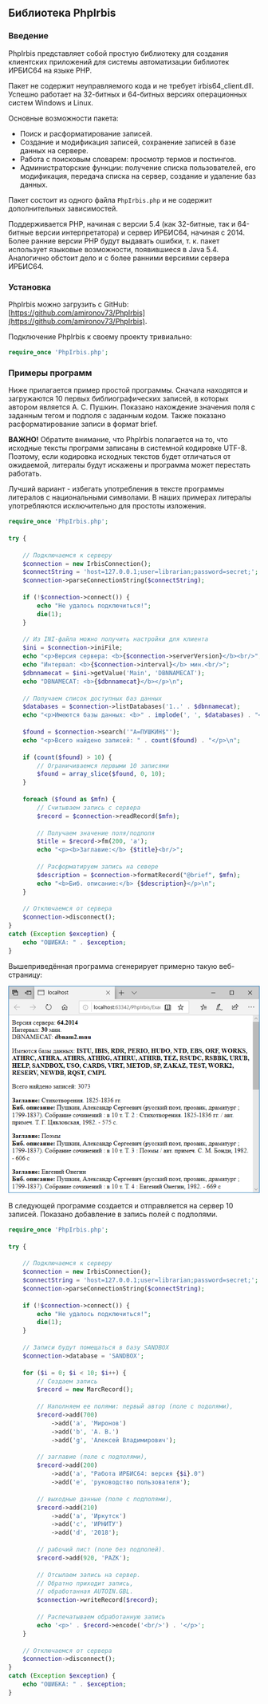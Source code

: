 ## Библиотека PhpIrbis

### Введение

PhpIrbis представляет собой простую библиотеку для создания клиентских приложений для системы автоматизации библиотек ИРБИС64 на языке PHP.

Пакет не содержит неуправляемого кода и не требует irbis64_client.dll. Успешно работает на 32-битных и 64-битных версиях операционных систем Windows и Linux.

Основные возможности пакета:

* Поиск и расформатирование записей.
* Создание и модификация записей, сохранение записей в базе данных на сервере.
* Работа с поисковым словарем: просмотр термов и постингов.
* Администраторские функции: получение списка пользователей, его модификация, передача списка на сервер, создание и удаление баз данных.

Пакет состоит из одного файла `PhpIrbis.php` и не содержит дополнительных зависимостей.

Поддерживается PHP, начиная с версии 5.4 (как 32-битные, так и 64-битные версии интерпретатора) и сервер ИРБИС64, начиная с 2014. Более ранние версии PHP будут выдавать ошибки, т. к. пакет использует языковые возможности, появившиеся в Java 5.4. Аналогично обстоит дело и с более ранними версиями сервера ИРБИС64.

### Установка

PhpIrbis можно загрузить с GitHub: [https://github.com/amironov73/PhpIrbis](https://github.com/amironov73/PhpIrbis).

Подключение PhpIrbis к своему проекту тривиально:

```php
require_once 'PhpIrbis.php';
```

### Примеры программ

Ниже прилагается пример простой программы. Сначала находятся и загружаются 10 первых библиографических записей, в которых автором является А. С. Пушкин. Показано нахождение значения поля с заданным тегом и подполя с заданным кодом. Также показано расформатирование записи в формат brief.

**ВАЖНО!** Обратите внимание, что PhpIrbis полагается на то, что исходные тексты программ записаны в системной кодировке UTF-8. Поэтому, если кодировка исходных текстов будет отличаться от ожидаемой, литералы будут искажены и программа может перестать работать.

Лучший вариант - избегать употребления в тексте программы литералов с национальными символами. В наших примерах литералы употребляются исключительно для простоты изложения.

```php
require_once 'PhpIrbis.php';

try {

    // Подключаемся к серверу
    $connection = new IrbisConnection();
    $connectString = 'host=127.0.0.1;user=librarian;password=secret;';
    $connection->parseConnectionString($connectString);

    if (!$connection->connect()) {
        echo "Не удалось подключиться!";
        die(1);
    }

    // Из INI-файла можно получить настройки для клиента
    $ini = $connection->iniFile;
    echo "<p>Версия сервера: <b>{$connection->serverVersion}</b><br/>";
    echo "Интервал: <b>{$connection->interval}</b> мин.<br/>";
    $dbnnamecat = $ini->getValue('Main', 'DBNNAMECAT');
    echo "DBNAMECAT: <b>{$dbnnamecat}</b></p>\n";

    // Получаем список доступных баз данных
    $databases = $connection->listDatabases('1..' . $dbnnamecat);
    echo "<p>Имеются базы данных: <b>" . implode(', ', $databases) . "</b></p>\n";

    $found = $connection->search('"A=ПУШКИН$"');
    echo "<p>Всего найдено записей: " . count($found) . "</p>\n";

    if (count($found) > 10) {
        // Ограничиваемся первыми 10 записями
        $found = array_slice($found, 0, 10);
    }

    foreach ($found as $mfn) {
        // Считываем запись с сервера
        $record = $connection->readRecord($mfn);

        // Получаем значение поля/подполя
        $title = $record->fm(200, 'a');
        echo "<p><b>Заглавие:</b> {$title}<br/>";

        // Расформатируем запись на севере
        $description = $connection->formatRecord("@brief", $mfn);
        echo "<b>Биб. описание:</b> {$description}</p>\n";
    }

    // Отключаемся от сервера
    $connection->disconnect();
}
catch (Exception $exception) {
    echo "ОШИБКА: " . $exception;
}
```

Вышеприведённая программа сгенерирует примерно такую веб-страницу:

![example1](img/example1.png)

В следующей программе создается и отправляется на сервер 10 записей. Показано добавление в запись полей с подполями.

```php
require_once 'PhpIrbis.php';

try {

    // Подключаемся к серверу
    $connection = new IrbisConnection();
    $connectString = 'host=127.0.0.1;user=librarian;password=secret;';
    $connection->parseConnectionString($connectString);

    if (!$connection->connect()) {
        echo "Не удалось подключиться!";
        die(1);
    }

    // Записи будут помещаться в базу SANDBOX
    $connection->database = 'SANDBOX';

    for ($i = 0; $i < 10; $i++) {
        // Создаем запись
        $record = new MarcRecord();

        // Наполняем ее полями: первый автор (поле с подолями),
        $record->add(700)
            ->add('a', 'Миронов')
            ->add('b', 'А. В.')
            ->add('g', 'Алексей Владимирович');

        // заглавие (поле с подполями),
        $record->add(200)
            ->add('a', "Работа ИРБИС64: версия {$i}.0")
            ->add('e', 'руководство пользователя');

        // выходные данные (поле с подполями),
        $record->add(210)
            ->add('a', 'Иркутск')
            ->add('c', 'ИРНИТУ')
            ->add('d', '2018');

        // рабочий лист (поле без подполей).
        $record->add(920, 'PAZK');

        // Отсылаем запись на сервер.
        // Обратно приходит запись,
        // обработанная AUTOIN.GBL.
        $connection->writeRecord($record);

        // Распечатываем обработанную запись
        echo '<p>' . $record->encode('<br/>') . '</p>';
    }

    // Отключаемся от сервера
    $connection->disconnect();
}
catch (Exception $exception) {
    echo "ОШИБКА: " . $exception;
}
```



